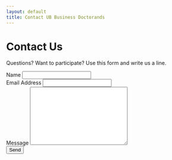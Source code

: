 ```yaml
---
layout: default
title: Contact UB Business Doctorands
---
```


<div id="contact">
  <h1 class="pageTitle">Contact Us</h1>
  <div class="contactContent">
    <p class="intro">Questions? Want to participate? Use this form and write us a line.</p>
  </div>
  <form action="https://formspree.io/ryarmsta7@alumnes.ub.edu" method="POST">
    <label for="name">Name</label>    
    <input type="text" id="name" name="name" class="full-width"><br>
    <label for="email">Email Address</label>
    <input type="email" id="email" name="_replyto" class="full-width"><br>
    <label for="message">Message</label>
    <textarea name="message" id="message" cols="30" rows="10" class="full-width"></textarea><br>
    <input type="submit" value="Send" class="button">
  </form>
</div>
